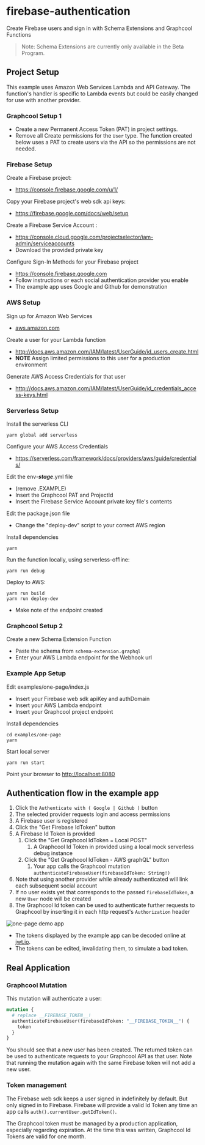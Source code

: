 # firebase-authentication

Create Firebase users and sign in with Schema Extensions and Graphcool Functions

> Note: Schema Extensions are currently only available in the Beta Program.


## Project Setup

This example uses Amazon Web Services Lambda and API Gateway.  The function's handler is specific to Lambda events but could be easily changed for use with another provider.

### Graphcool Setup 1

- Create a new Permanent Access Token (PAT) in project settings.
- Remove all Create permissions for the `User` type. The function created below uses a PAT to create users via the API so the permissions are not needed.


### Firebase Setup

Create a Firebase project:
- <https://console.firebase.google.com/u/1/>

Copy your Firebase project's web sdk api keys:
- <https://firebase.google.com/docs/web/setup>

Create a Firebase Service Account :
- <https://console.cloud.google.com/projectselector/iam-admin/serviceaccounts>
- Download the provided private key

Configure Sign-In Methods for your Firebase project
- https://console.firebase.google.com
- Follow instructions or each social authentication provider you enable
- The example app uses Google and Github for demonstration

### AWS Setup

Sign up for Amazon Web Services
- [aws.amazon.com](http://aws.amazon.com)

Create a user for your Lambda function
- <http://docs.aws.amazon.com/IAM/latest/UserGuide/id_users_create.html>
- **NOTE** Assign limited permissions to this user for a production environment

Generate AWS Access Credentials for that user
- <http://docs.aws.amazon.com/IAM/latest/UserGuide/id_credentials_access-keys.html> 


### Serverless Setup

Install the serverless CLI
```
yarn global add serverless
```
Configure your AWS Access Credentials
- https://serverless.com/framework/docs/providers/aws/guide/credentials/

Edit the env-**_stage_**.yml file
- (remove .EXAMPLE)
- Insert the Graphcool PAT and ProjectId
- Insert the Firebase Service Account private key file's contents

Edit the package.json file
- Change the "deploy-dev" script to your correct AWS region

Install dependencies
```
yarn
```

Run the function locally, using serverless-offline:
```
yarn run debug
```
Deploy to AWS:
```
yarn run build
yarn run deploy-dev
```
- Make note of the endpoint created

### Graphcool Setup 2

Create a new Schema Extension Function
- Paste the schema from `schema-extension.graphql`
- Enter your AWS Lambda endpoint for the Webhook url


### Example App Setup

Edit examples/one-page/index.js
- Insert your Firebase web sdk apiKey and authDomain
- Insert your AWS Lambda endpoint
- Insert your Graphcool project endpoint

Install dependencies
```
cd examples/one-page
yarn
```
Start local server
```
yarn run start
```
Point your browser to <http://localhost:8080>

## Authentication flow in the example app

1. Click the `Authenticate with ( Google | Github )` button
1. The selected provider requests login and access permissions
1. A Firebase user is registered
1. Click the "Get Firebase IdToken" button
1. A Firebase Id Token is provided
    1.  Click the "Get Graphcool IdToken = Local POST"
        1. A Graphcool Id Token in provided using a local mock serverless debug instance
    1. Click the "Get Graphcool IdToken - AWS graphQL" button
        1. Your app calls the Graphcool mutation `authenticateFirebaseUser(firebaseIdToken: String!)`
1. Note that using another provider while already authenticated will link each subsequent social account
1. If no user exists yet that corresponds to the passed `firebaseIdToken`, a new `User` node will be created
1. The Graphcool Id token can be used to authenticate further requests to Graphcool by inserting it in each http request's `Authorization` header

![one-page demo app](demo.png)

- The tokens displayed by the example app can be decoded online at [jwt.io](http://jwt.io).
- The tokens can be edited, invalidating them, to simulate a bad token.



## Real Application

### Graphcool Mutation
This mutation will authenticate a user:

```graphql
mutation {
  # replace __FIREBASE_TOKEN__!
  authenticateFirebaseUser(firebaseIdToken: "__FIREBASE_TOKEN__") {
    token
  }
}
```

You should see that a new user has been created. The returned token can be used to authenticate requests to your Graphcool API as that user. Note that running the mutation again with the same Firebase token will not add a new user.

### Token management
The Firebase web sdk keeps a user signed in indefinitely by default.  But only signed in to Firebase.  Firebase will provide a valid Id Token any time an app calls `auth().currentUser.getIdToken()`.

The Graphcool token must be managed by a production application, especially regarding expiration.  At the time this was written, Graphcool Id Tokens are valid for one month.
